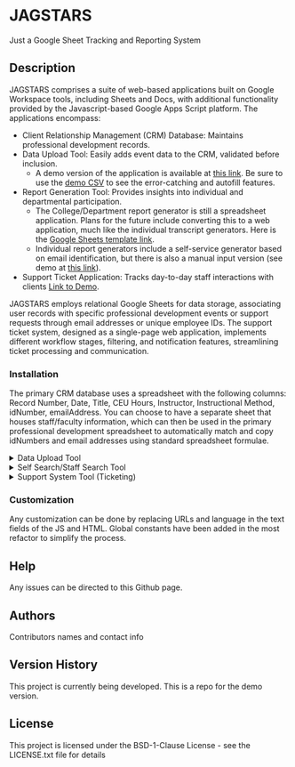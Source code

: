 # JAGSTARS
Just a Google Sheet Tracking and Reporting System

## Description

JAGSTARS comprises a suite of web-based applications built on Google Workspace tools, including Sheets and Docs, with additional functionality provided by the Javascript-based Google Apps Script platform. The applications encompass:

   * Client Relationship Management (CRM) Database: Maintains professional development records.
   * Data Upload Tool: Easily adds event data to the CRM, validated before inclusion.
       * A demo version of the application is available at [this link](https://script.google.com/a/macros/southalabama.edu/s/AKfycbx81MWKcgoJnsRvMfAbL6ZhGGoF3HUXAP07pmvDgXQsldxbqpmbecXeFWxfO_6E1V0A8g/exec). Be sure to use the [demo CSV](https://github.com/USAILC/JagSTARS/blob/main/CRM/Data%20Upload%20Tool/DemoCSVforDataEntry.csv) to see the error-catching and autofill features.
   * Report Generation Tool: Provides insights into individual and departmental participation.
       * The College/Department report generator is still a spreadsheet application. Plans for the future include converting this to a web application, much like the individual transcript generators. Here is the [Google Sheets template link](https://docs.google.com/spreadsheets/d/1n7EATBvJHe01wUsn_Lx-_RoWitr9PxCfe4nHg-PZX8U/template/preview).
       * Individual report generators include a self-service generator based on email identification, but there is also a manual input version (see demo at [this link](https://script.google.com/macros/s/AKfycbzQ4BvVgmTYkuOEIyG4NjsB1eQXh6ZUdeYM0RriZbCm1CjtfqSrpncwOZwpcn2gyVr7/exec)).
   * Support Ticket Application: Tracks day-to-day staff interactions with clients [Link to Demo](https://script.google.com/a/macros/southalabama.edu/s/AKfycbzTfYO66qLZPQ_QnS-NNZFJH3bp3H4af5XKsBVMuvp3Ms7n88NMcx4Tk8bQyVtMLhrQ/exec).

JAGSTARS employs relational Google Sheets for data storage, associating user records with specific professional development events or support requests through email addresses or unique employee IDs. The support ticket system, designed as a single-page web application, implements different workflow stages, filtering, and notification features, streamlining ticket processing and communication.

### Installation

The primary CRM database uses a spreadsheet with the following columns: Record Number, Date, Title, CEU Hours, Instructor, Instructional Method, idNumber, emailAddress.
You can choose to have a separate sheet that houses staff/faculty information, which can then be used in the primary professional development spreadsheet to automatically match and copy idNumbers and email addresses using standard spreadsheet formulae.

<details>
<summary>Data Upload Tool</summary>
<br>

 1. Open a Google Sheet
 2. (A Google Sheet is not strictly necessary, as you can go straight to Apps Script by visiting https://script.google.com/)
 3. Go to Extensions
 4. Select 'Apps Script'
 5. Rename Apps Script file to a descriptive name
 6. Copy in Code.gs
 7. Create an HTML entry
 8. Create a folder to store uploaded CSV files
 9. Add the folder ID to the value 'folderID' line 18 (ID is the last part of folder url, e.g. https://drive.google.com/drive/folders/3fe6viWOaClMzpm-5D4EsBdlpk_T1hEs)
 10. Replace the value 'regexID' in line 40 with a regular expression (RegEx) that matches your SIS or ID pattern (recommend using regex101.com)
 11. Replace value 'regexEmail' in line 41 with your email subdomains (e.g. health. or faculty.) and your primary subdomain (e.g. exampleuniversity.com). This filters allowed email addresses.
 12. Replace value 'fileID' in line 75 with the spreadsheet that holds your professional development data (ID is the part of the url with a string of numbers and letters, similar to the folder ID above).
 13. Click 'Run' in the Apps Script editor and agree to the permissions popup.
 14. Select 'Deploy' to open a testing URL, or publish a version of the app to get a stable URL.
</details>

<details>
<summary>Self Search/Staff Search Tool</summary>
<br>

1. Create a folder to house the template document and necessary folders.
2. Create a Google Doc and style it how you please. Create replaceable entries by adding brackets (e.g. {Name} to have a replaceable value for the person's name)
3. Create a folder to house the PDFs.
4. Create a folder to serve as a temporary folder for the transcript creation process.
5. Create a Google Sheet
6. Go to Extensions
7. Select 'Apps Script' and rename the Apps Script file to a descriptive title.
8. Copy the file code.gs from the repository into the .gs script file.
9. Create four HTML files (EmailTemplate, css, index, and table) and copy the appropriate HTML code into each one from the repository. 
10. In code.gs on lines 106-108, replace the values corresponding to the template document, the pdf folder, and the temporary folder with the folder IDs (ID is the last part of folder url, e.g. https://drive.google.com/drive/folders/3fe6viWOaClMzpm-5D4EsBdlpk_T1hEs)
11. In code.gs on lines 133-134, be sure to add the categories that you want to include on your transcript (be sure these are present in the actual spreadsheet)
12. In the EmailTemplate.html file, be sure to add the text that you want to be included in automatic emails.
13. In the index.html file on line 164, be sure to add the name of your department/institution.
14. Click 'Run' in the Apps Script editor and agree to the permissions popup.
15. Select 'Deploy' to open a testing URL, or publish a version of the app to get a stable URL.

</details>


<details>
<summary>Support System Tool (Ticketing)</summary>
<br>

1. Create a Google Sheet and change the sheet name to "Ticket Logs". Add another sheet called "History".
2. Create columns in the following order on "Ticket Logs": RecordNumber, Date, Time, Email, Name, Phone, idNumber, Category, Description, Status, Assigned, Comments.
3. Create columns in the following order on "History": Date/Time, User, Action.
4. Go to Extensions
5. Select 'Apps Script'
6. Rename Apps Script file to a descriptive name
7. Copy web_app.gs into the .gs script file.
8. Create html files (for EmailTemplatee, NewEmail, etc.) and copy the corresponding HTML into each one from the repository.
9. In web_app.gs be sure to update the CONFIG sectoin to include the right Slack channel ID, drive folder, and spreadsheet ID. Also change the slack user list.
10. In javscript.html, update the staff and topic lists.
11. In the Apps Script interface, open settings and add SLACK_ACCESS_TOKEN and SLACK_POST_URL.
12. Click 'Run' in the Apps Script editor and agree to the permissions popup.
13. To deploy, select 'Deploy' in the Apps Script editor to open a testing URL, or publish a version of the app to get a stable URL. 

</details>


### Customization

Any customization can be done by replacing URLs and language in the text fields of the JS and HTML. Global constants have been added in the most refactor to simplify the process.

## Help

Any issues can be directed to this Github page.

## Authors

Contributors names and contact info

## Version History

This project is currently being developed. This is a repo for the demo version.

## License

This project is licensed under the BSD-1-Clause License - see the LICENSE.txt file for details

